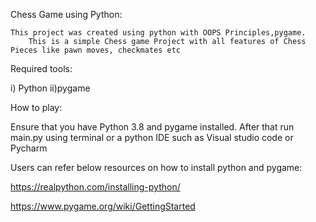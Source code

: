Chess Game using Python:

    This project was created using python with OOPS Principles,pygame. 
		This is a simple Chess game Project with all features of Chess Pieces like pawn moves, checkmates etc
		
Required tools:

   i) Python
	 ii)pygame
	 
	 
How to play:

Ensure that you have Python 3.8 and pygame installed. After that run main.py using terminal or a python IDE such as Visual studio code or Pycharm

Users can refer below resources on how to install python and pygame:

https://realpython.com/installing-python/

https://www.pygame.org/wiki/GettingStarted
